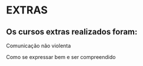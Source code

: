 # EXTRAS

## Os cursos extras realizados foram:

Comunicação não violenta

Como se expressar bem e ser compreendido